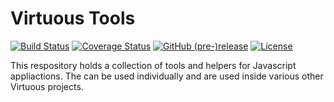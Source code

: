 # Virtuous Tools

[![Build Status](https://travis-ci.org/bevirtuous/tools.svg?branch=master)](https://travis-ci.org/bevirtuous/tools)
[![Coverage Status](https://coveralls.io/repos/github/bevirtuous/tools/badge.svg?branch=master)](https://coveralls.io/github/bevirtuous/tools?branch=master)
[![GitHub (pre-)release](https://img.shields.io/github/release/bevirtuous/tools/all.svg)](https://github.com/bevirtuous/tools/releases)
[![License](https://img.shields.io/github/license/mashape/apistatus.svg)](./LICENSE)

This respository holds a collection of tools and helpers for Javascript appliactions.
The can be used individually and are used inside various other Virtuous projects.
